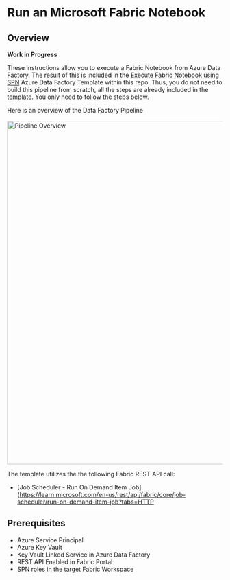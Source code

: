 # Run an Microsoft Fabric Notebook
## Overview

**Work in Progress**

These instructions allow you to execute a Fabric Notebook from Azure Data Factory.  The result of this is included in the [Execute Fabric Notebook using SPN](https://github.com/jcbendernh/ADFOrchestrator/blob/main/files/Execute%20Fabric%20Notebook%20using%20SPN.zip) Azure Data Factory Template within this repo. Thus, you do not need to build this pipeline from scratch, all the steps are already included in the template. You only need to follow the steps below.

Here is an overview of the Data Factory Pipeline<br>&nbsp;<br>
<img src="img/ADFFabricNotebookOverview" alt="Pipeline Overview" width="800">


The template utilizes the the following Fabric REST API call:
- [Job Scheduler - Run On Demand Item Job](https://learn.microsoft.com/en-us/rest/api/fabric/core/job-scheduler/run-on-demand-item-job?tabs=HTTP

## Prerequisites
- Azure Service Principal
- Azure Key Vault
- Key Vault Linked Service in Azure Data Factory
- REST API Enabled in Fabric Portal
- SPN roles in the target Fabric Workspace
